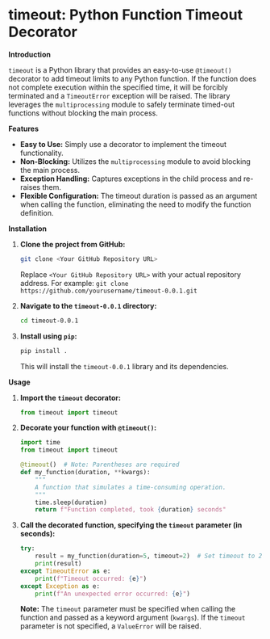 # timeout: Python Function Timeout Decorator

**Introduction**

`timeout` is a Python library that provides an easy-to-use `@timeout()` decorator to add timeout limits to any Python function. If the function does not complete execution within the specified time, it will be forcibly terminated and a `TimeoutError` exception will be raised. The library leverages the `multiprocessing` module to safely terminate timed-out functions without blocking the main process.

**Features**

*   **Easy to Use:** Simply use a decorator to implement the timeout functionality.
*   **Non-Blocking:** Utilizes the `multiprocessing` module to avoid blocking the main process.
*   **Exception Handling:** Captures exceptions in the child process and re-raises them.
*   **Flexible Configuration:** The timeout duration is passed as an argument when calling the function, eliminating the need to modify the function definition.

**Installation**

1.  **Clone the project from GitHub:**

    ```bash
    git clone <Your GitHub Repository URL>
    ```

    Replace `<Your GitHub Repository URL>` with your actual repository address.  For example: `git clone https://github.com/yourusername/timeout-0.0.1.git`

2.  **Navigate to the `timeout-0.0.1` directory:**

    ```bash
    cd timeout-0.0.1
    ```

3.  **Install using `pip`:**

    ```bash
    pip install .
    ```

    This will install the `timeout-0.0.1` library and its dependencies.

**Usage**

1.  **Import the `timeout` decorator:**

    ```python
    from timeout import timeout
    ```

2.  **Decorate your function with `@timeout()`:**

    ```python
    import time
    from timeout import timeout

    @timeout()  # Note: Parentheses are required
    def my_function(duration, **kwargs):
        """
        A function that simulates a time-consuming operation.
        """
        time.sleep(duration)
        return f"Function completed, took {duration} seconds"
    ```

3.  **Call the decorated function, specifying the `timeout` parameter (in seconds):**

    ```python
    try:
        result = my_function(duration=5, timeout=2)  # Set timeout to 2 seconds
        print(result)
    except TimeoutError as e:
        print(f"Timeout occurred: {e}")
    except Exception as e:
        print(f"An unexpected error occurred: {e}")
    ```

    **Note:** The `timeout` parameter must be specified when calling the function and passed as a keyword argument (`kwargs`). If the `timeout` parameter is not specified, a `ValueError` will be raised.
